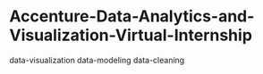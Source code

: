 # Accenture-Data-Analytics-and-Visualization-Virtual-Internship
 data-visualization data-modeling data-cleaning
